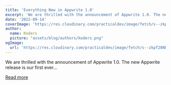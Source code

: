 ```yaml
---
title: 'Everything New in Appwrite 1.0'
excerpt: 'We are thrilled with the announcement of Appwrite 1.0. The new Appwrite release is our first ever...'
date: '2022-09-14'
coverImage: 'https://res.cloudinary.com/practicaldev/image/fetch/s--zkpf28NE--/c_imagga_scale,f_auto,fl_progressive,h_420,q_auto,w_1000/https://dev-to-uploads.s3.amazonaws.com/uploads/articles/s2re5zqfv3smxed0fnhz.png'
author:
  name: Koders
  picture: "assets/blog/authors/koders.png"
ogImage:
  url: 'https://res.cloudinary.com/practicaldev/image/fetch/s--zkpf28NE--/c_imagga_scale,f_auto,fl_progressive,h_420,q_auto,w_1000/https://dev-to-uploads.s3.amazonaws.com/uploads/articles/s2re5zqfv3smxed0fnhz.png'
---
```


We are thrilled with the announcement of Appwrite 1.0. The new Appwrite release is our first ever...

[Read more](https://dev.to/appwrite/everything-new-in-appwrite-10-43o6)
